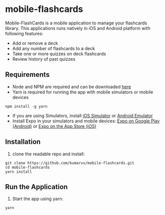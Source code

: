 # mobile-flashcards
Mobile-FlashCards is a mobile application to manage your flashcards library. This applications runs natively in iOS and Android platform with following features: 
- Add or remove a deck 
- Add any number of flashcards to a deck 
- Take one or more quizzes on deck flashcards
- Review history of past quizzes

## Requirements 
- Node and NPM are required and can be downloaded [here](https://nodejs.org/en/download/)
- Yarn is required for running the app with mobile simulators or mobile devices 
```$bash
npm install -g yarn
```
- If you are using Simulators, install [iOS Simulator](https://developer.apple.com/library/content/documentation/IDEs/Conceptual/iOS_Simulator_Guide/GettingStartedwithiOSSimulator/GettingStartedwithiOSSimulator.html) or [Android Emulator](https://developer.android.com/studio/run/emulator.html)
- Install Expo in your simulators and mobile devices: [Expo on Google Play (Android)](https://play.google.com/store/apps/details?id=host.exp.exponent) or [Expo on the App Store (iOS)](https://itunes.apple.com/us/app/expo-client/id982107779)
 

## Installation
1. clone the readable repo and install: 
```
git clone https://github.com/kumarvv/mobile-flashcards.git
cd mobile-flashcards
yarn install
```

## Run the Application 
1. Start the app using yarn: 
```$bash 
yarn 
```